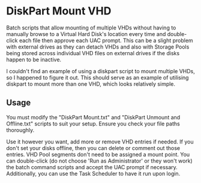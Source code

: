 # DiskPart Mount VHD

Batch scripts that allow mounting of multiple VHDs without having to manually browse to a Virtual Hard Disk's location every time and double-click each file then approve each UAC prompt. This can be a slight problem with external drives as they can detach VHDs and also with Storage Pools being stored across individual VHD files on external drives if the disks happen to be inactive.

I couldn't find an example of using a diskpart script to mount multiple VHDs, so I happened to figure it out. This should serve as an example of utilising diskpart to mount more than one VHD, which looks relatively simple.

## Usage
You must modify the "DiskPart Mount.txt" and "DiskPart Unmount and Offline.txt" scripts to suit your setup. Ensure you check your file paths thoroughly.

Use it however you want, add more or remove VHD entries if needed. If you don't set your disks offline, then you can delete or comment out those entries. VHD Pool segments don't need to be assigned a mount point. You can double-click (do not choose 'Run as Administrator' or they won't work) the batch command scripts and accept the UAC prompt if necessary. Additionally, you can use the Task Scheduler to have it run upon login.
